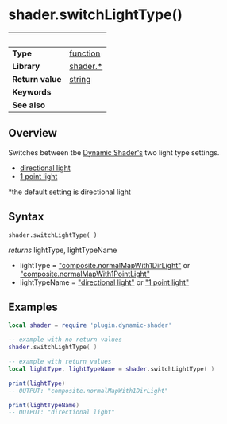# shader.switchLightType()

|                      | &nbsp; 
| -------------------- | ---------------------------------------------------------------
| __Type__             | [function](http://docs.coronalabs.com/api/type/Function.html)
| __Library__          | [shader.*](README.md)
| __Return value__     | [string](https://docs.coronalabs.com/api/type/String.html)
| __Keywords__         | 
| __See also__         | 



## Overview

Switches between tbe [Dynamic Shader's](README.md) two light type settings.
- [directional light](https://docs.coronalabs.com/guide/graphics/effects.html#composite.normalmapwith1dirlight)
- [1 point light](https://docs.coronalabs.com/guide/graphics/effects.html#composite.normalmapwith1pointlight)

*the default setting is directional light


## Syntax

	shader.switchLightType( )
  
  _*returns*_ lightType, lightTypeName
  
  - lightType = ["composite.normalMapWith1DirLight"](https://docs.coronalabs.com/guide/graphics/effects.html#composite.normalmapwith1dirlight) or ["composite.normalMapWith1PointLight"](https://docs.coronalabs.com/guide/graphics/effects.html#composite.normalmapwith1pointlight)
  - lightTypeName = ["directional light"](https://docs.coronalabs.com/guide/graphics/effects.html#composite.normalmapwith1dirlight) or ["1 point light"](https://docs.coronalabs.com/guide/graphics/effects.html#composite.normalmapwith1pointlight)
  
## Examples

``````lua
local shader = require 'plugin.dynamic-shader'

-- example with no return values
shader.switchLightType( )

-- example with return values
local lightType, lightTypeName = shader.switchLightType( )

print(lightType)
-- OUTPUT: "composite.normalMapWith1DirLight"

print(lightTypeName)
-- OUTPUT: "directional light"

``````
